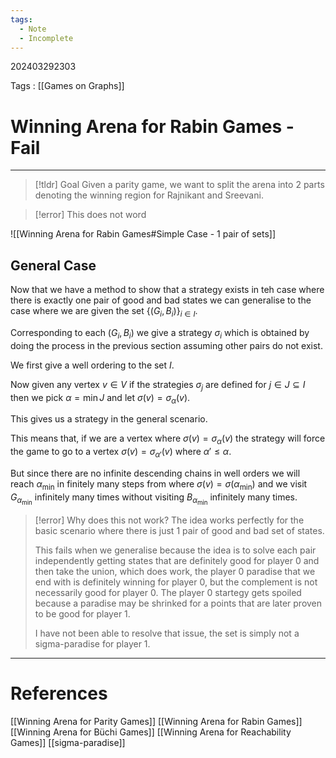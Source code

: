 ```yaml
---
tags:
  - Note
  - Incomplete
---
```

202403292303

Tags : [[Games on Graphs]]
# Winning Arena for Rabin Games - Fail
---
>[!tldr] Goal
>Given a parity game, we want to split the arena into 2 parts denoting the winning region for Rajnikant and Sreevani.
>

>[!error] This does not word

![[Winning Arena for Rabin Games#Simple Case - 1 pair of sets]]
## General Case
Now that we have a method to show that a strategy exists in teh case where there is exactly one pair of good and bad states we can generalise to the case where we are given the set $\{(G_i, B_i)\}_{i\in I}$.

Corresponding to each $(G_i, B_i)$ we give a strategy $\sigma_i$ which is obtained by doing the process in the previous section assuming other pairs do not exist.

We first give a well ordering to the set $I$.

Now given any vertex $v\in V$ if the strategies $\sigma_j$ are defined for $j\in J\subseteq I$ then we pick $\alpha = \min J$ and let $\sigma(v) = \sigma_\alpha(v)$.

This gives us a strategy in the general scenario.

This means that, if we are a vertex where $\sigma(v) = \sigma_{\alpha}(v)$ the strategy will force the game to go to a vertex $\sigma(v) = \sigma_{\alpha'}(v)$ where $\alpha' \leq \alpha$.

But since there are no infinite descending chains in well orders we will reach $\alpha_{\min}$ in finitely many steps from where $\sigma(v) = \sigma(\alpha_\min)$ and we visit $G_{\alpha_\min}$ infinitely many times without visiting $B_{\alpha_\min}$ infinitely many times.

>[!error] Why does this not work?
>The idea works perfectly for the basic scenario where there is just 1 pair of good and bad set of states.
>
>This fails when we generalise because the idea is to solve each pair independently getting states that are definitely good for player 0 and then take the union, which does work, the player 0 paradise that we end with is definitely winning for player 0, but the complement is not necessarily good for player 0. The player 0 startegy gets spoiled because a paradise may be shrinked for a points that are later proven to be good for player 1. 
>
>I have not been able to resolve that issue, the set is simply not a sigma-paradise for player 1. 

---
# References
[[Winning Arena for Parity Games]]
[[Winning Arena for Rabin Games]]
[[Winning Arena for Büchi Games]]
[[Winning Arena for Reachability Games]]
[[sigma-paradise]]